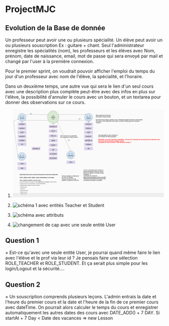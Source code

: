 # ProjectMJC

## Evolution de la Base de donnée
Un professeur peut avoir une ou plusieurs spécialité.
Un élève peut avoir un ou plusieurs souscription Ex : guitare + chant.
Seul l'administrateur enregistre les spécialités (nom), les professeurs et les élèves avec Nom, prénom, date de naissance, email, mot de passe qui sera envoyé par mail et changé par l'user à la première connexion.

Pour le premier sprint, on voudrait pouvoir afficher l'emploi du temps du jour d'un professeur avec nom de l'élève, la spécialité, et l'horaire.

Dans un deuxième temps, une autre vue qui sera le lien d'un seul cours avec une description plus complète peut-être avec des infos en plus sur l'élève, la possibilité d'annuler le cours avec un bouton, et un textarea pour donner des observations sur ce cours.

1. ![1re ébauche](/captures/ebauche.png)

2. ![schéma 1 avec entités Teacher et Student](schema_entité.png)

3. ![schéma avec attributs](schema_attributs_et_contraintes.png)

4. ![changement de cap avec une seule entité User](Entite_User.png)

## Question 1  
× Est-ce qu'avec une seule entité User, je pourrai quand même faire le lien avec l'élève et le prof via leur id ?
Je pensais faire une sélection ROLE_TEACHER et ROLE_STUDENT. Et ça serait plus simple pour les login/Logout et la sécurité....

## Question 2
× Un souscription comprends plusieurs leçons. L'admin entrais la date et l'heure du premier cours et la date et l'heure de la fin de ce premier cours avec dateTime. On pourrait alors calculer le temps du cours et enregistrer automatiquement les autres dates des cours avec DATE_ADD() + 7 DAY.
Si startAt + 7 Day < Date des vacances => new Lesson
